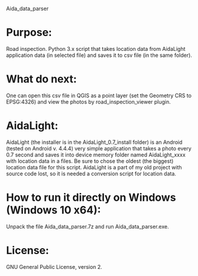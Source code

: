 Aida_data_parser

# Purpose:
Road inspection.
Python 3.x script that takes location data from AidaLight application data (in selected file) and saves it to csv file (in the same folder).

# What do next:
One can open this csv file in QGIS as a point layer (set the Geometry CRS to EPSG:4326) and view the photos by road_inspection_viewer plugin.

# AidaLight:
AidaLight (the installer is in the AidaLight_0.7_install folder) is an Android (tested on Android v. 4.4.4) very simple application that takes 
a photo every 0.7 second and saves it into device memory folder named AidaLight_xxxx with location data in a files. 
Be sure to chose the oldest (the biggest) location data file for this script.
AidaLight is a part of my old project with source code lost, so it is needed a conversion script for location data.

# How to run it directly on Windows (Windows 10 x64):
Unpack the file Aida_data_parser.7z and run Aida_data_parser.exe.

# License:
GNU General Public License, version 2.

